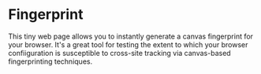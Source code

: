# Fingerprint

This tiny web page allows you to instantly generate a canvas fingerprint for your browser. It's a great tool for testing the extent to which your browser confiiguration is susceptible to cross-site tracking via canvas-based fingerprinting techniques.
